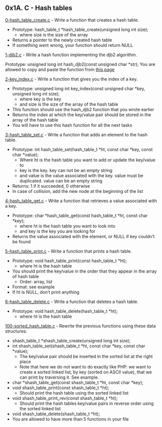 ## 0x1A. C - Hash tables

[0-hash_table_create.c](./0-hash_table_create.c) - Write a function that creates a hash table.

- Prototype: hash_table_t \*hash_table_create(unsigned long int size);
  - where size is the size of the array
- Returns a pointer to the newly created hash table
- If something went wrong, your function should return NULL

[1-djb2.c](./1-djb2.c) - Write a hash function implementing the djb2 algorithm.

Prototype: unsigned long int hash_djb2(const unsigned char \*str);
You are allowed to copy and paste the function from [this page](https://gist.github.com/papamuziko/7bb52dfbb859fdffc4bd0f95b76f71e8)

[2-key_index.c](./2-key_index.c) - Write a function that gives you the index of a key.

- Prototype: unsigned long int key_index(const unsigned char \*key, unsigned long int size);
  - where key is the key
  - and size is the size of the array of the hash table
- This function should use the hash_djb2 function that you wrote earlier
- Returns the index at which the key/value pair should be stored in the array of the hash table
- You will have to use this hash function for all the next tasks

[3-hash_table_set.c](./3-hash_table_set.c) - Write a function that adds an element to the hash table.

- Prototype: int hash_table_set(hash_table_t *ht, const char *key, const char \*value);
  - Where ht is the hash table you want to add or update the key/value to
  - key is the key. key can not be an empty string
  - and value is the value associated with the key. value must be duplicated. value can be an empty string
- Returns: 1 if it succeeded, 0 otherwise
- In case of collision, add the new node at the beginning of the list

[4-hash_table_get.c](./4-hash_table_get.c) - Write a function that retrieves a value associated with a key.

- Prototype: char *hash_table_get(const hash_table_t *ht, const char \*key);
  - where ht is the hash table you want to look into
  - and key is the key you are looking for
- Returns the value associated with the element, or NULL if key couldn’t be found

[5-hash_table_print.c](./5-hash_table_print.c) - Write a function that prints a hash table.

- Prototype: void hash_table_print(const hash_table_t \*ht);
  - where ht is the hash table
- You should print the key/value in the order that they appear in the array of hash table
  - Order: array, list
- Format: see example
- If ht is NULL, don’t print anything

[6-hash_table_delete.c](./6-hash_table_delete.c) - Write a function that deletes a hash table.

- Prototype: void hash_table_delete(hash_table_t \*ht);
  - where ht is the hash table

[100-sorted_hash_table.c](./100-sorted_hash_table.c) - Rewrite the previous functions using these data structures:

- shash_table_t \*shash_table_create(unsigned long int size);
- int shash_table_set(shash_table_t *ht, const char *key, const char \*value);
  - The key/value pair should be inserted in the sorted list at the right place
  - Note that here we do not want to do exactly like PHP: we want to create a sorted linked list, by key (sorted on ASCII value), that we can print by traversing it. See example.
- char *shash_table_get(const shash_table_t *ht, const char \*key);
- void shash_table_print(const shash_table_t \*ht);
  - Should print the hash table using the sorted linked list
- void shash_table_print_rev(const shash_table_t \*ht);
  - Should print the hash tables key/value pairs in reverse order using the sorted linked list
- void shash_table_delete(shash_table_t \*ht);
- You are allowed to have more than 5 functions in your file
